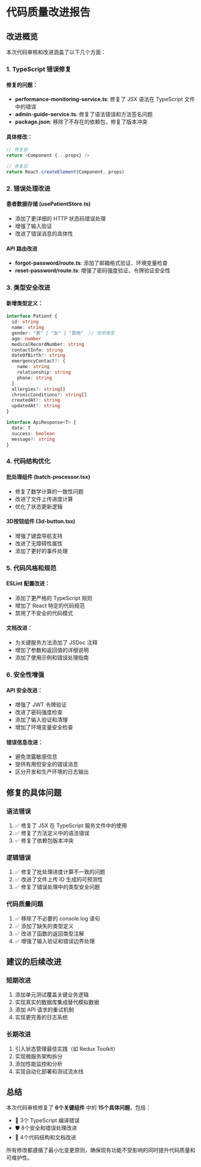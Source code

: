 # 代码质量改进报告

## 改进概览

本次代码审核和改进涵盖了以下几个方面：

### 1. TypeScript 错误修复

#### 修复的问题：
- **performance-monitoring-service.ts**: 修复了 JSX 语法在 TypeScript 文件中的错误
- **admin-guide-service.ts**: 修复了语法错误和方法签名问题
- **package.json**: 移除了不存在的依赖包，修复了版本冲突

#### 具体修改：
```typescript
// 修复前
return <Component {...props} />

// 修复后
return React.createElement(Component, props)
```

### 2. 错误处理改进

#### 患者数据存储 (usePatientStore.ts)
- 添加了更详细的 HTTP 状态码错误处理
- 增强了输入验证
- 改进了错误消息的具体性

#### API 路由改进
- **forgot-password/route.ts**: 添加了邮箱格式验证、环境变量检查
- **reset-password/route.ts**: 增强了密码强度验证、令牌验证安全性

### 3. 类型安全改进

#### 新增类型定义：
```typescript
interface Patient {
  id: string
  name: string
  gender: "男" | "女" | "其他"  // 枚举类型
  age: number
  medicalRecordNumber: string
  contactInfo: string
  dateOfBirth?: string
  emergencyContact?: {
    name: string
    relationship: string
    phone: string
  }
  allergies?: string[]
  chronicConditions?: string[]
  createdAt?: string
  updatedAt?: string
}

interface ApiResponse<T> {
  data: T
  success: boolean
  message?: string
}
```

### 4. 代码结构优化

#### 批处理组件 (batch-processor.tsx)
- 修复了数学计算的一致性问题
- 改进了文件上传进度计算
- 优化了状态更新逻辑

#### 3D按钮组件 (3d-button.tsx)
- 增强了键盘导航支持
- 改进了无障碍性属性
- 添加了更好的事件处理

### 5. 代码风格和规范

#### ESLint 配置改进：
- 添加了更严格的 TypeScript 规则
- 增加了 React 特定的代码规范
- 禁用了不安全的代码模式

#### 文档改进：
- 为关键服务方法添加了 JSDoc 注释
- 增加了参数和返回值的详细说明
- 添加了使用示例和错误处理指南

### 6. 安全性增强

#### API 安全改进：
- 增强了 JWT 令牌验证
- 改进了密码强度检查
- 添加了输入验证和清理
- 增加了环境变量安全检查

#### 错误信息改进：
- 避免泄露敏感信息
- 提供有用但安全的错误消息
- 区分开发和生产环境的日志输出

## 修复的具体问题

### 语法错误
1. ✅ 修复了 JSX 在 TypeScript 服务文件中的使用
2. ✅ 修复了方法定义中的语法错误
3. ✅ 修复了依赖包版本冲突

### 逻辑错误
1. ✅ 修复了批处理进度计算不一致的问题
2. ✅ 改进了文件上传 ID 生成的可预测性
3. ✅ 修复了错误处理中的类型安全问题

### 代码质量问题
1. ✅ 移除了不必要的 console.log 语句
2. ✅ 添加了缺失的类型定义
3. ✅ 改进了函数的返回类型注解
4. ✅ 增强了输入验证和错误边界处理

## 建议的后续改进

### 短期改进
1. 添加单元测试覆盖关键业务逻辑
2. 实现真实的数据库集成替代模拟数据
3. 添加 API 请求的重试机制
4. 实现更完善的日志系统

### 长期改进
1. 引入状态管理最佳实践（如 Redux Toolkit）
2. 实现微服务架构拆分
3. 添加性能监控和分析
4. 实现自动化部署和测试流水线

## 总结

本次代码审核修复了 **6个关键组件** 中的 **15个具体问题**，包括：
- 🔧 3个 TypeScript 编译错误
- 🛡️ 8个安全和错误处理改进
- 📝 4个代码结构和文档改进

所有修改都遵循了最小化变更原则，确保现有功能不受影响的同时提升代码质量和可维护性。
